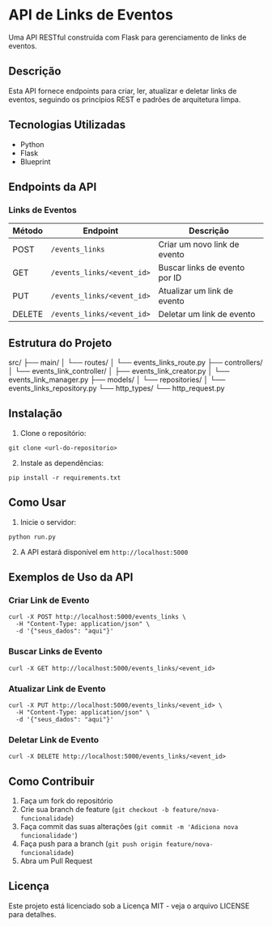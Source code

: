 # API de Links de Eventos

Uma API RESTful construída com Flask para gerenciamento de links de eventos.

## Descrição

Esta API fornece endpoints para criar, ler, atualizar e deletar links de eventos, seguindo os princípios REST e padrões de arquitetura limpa.

## Tecnologias Utilizadas

- Python
- Flask
- Blueprint

## Endpoints da API

### Links de Eventos

| Método | Endpoint | Descrição |
|--------|----------|-----------|
| POST | `/events_links` | Criar um novo link de evento |
| GET | `/events_links/<event_id>` | Buscar links de evento por ID |
| PUT | `/events_links/<event_id>` | Atualizar um link de evento |
| DELETE | `/events_links/<event_id>` | Deletar um link de evento |

## Estrutura do Projeto 

src/
├── main/
│ └── routes/
│ └── events_links_route.py
├── controllers/
│ └── events_link_controller/
│ ├── events_link_creator.py
│ └── events_link_manager.py
├── models/
│ └── repositories/
│ └── events_links_repository.py
└── http_types/
└── http_request.py

## Instalação

1. Clone o repositório:
```
git clone <url-do-repositorio>
```

2. Instale as dependências:
```
pip install -r requirements.txt
```

## Como Usar

1. Inicie o servidor:
```
python run.py
```

2. A API estará disponível em `http://localhost:5000`

## Exemplos de Uso da API

### Criar Link de Evento
```
curl -X POST http://localhost:5000/events_links \
  -H "Content-Type: application/json" \
  -d '{"seus_dados": "aqui"}'
```

### Buscar Links de Evento
```
curl -X GET http://localhost:5000/events_links/<event_id>
```

### Atualizar Link de Evento
```
curl -X PUT http://localhost:5000/events_links/<event_id> \
  -H "Content-Type: application/json" \
  -d '{"seus_dados": "aqui"}'
```

### Deletar Link de Evento
```
curl -X DELETE http://localhost:5000/events_links/<event_id>
```

## Como Contribuir

1. Faça um fork do repositório
2. Crie sua branch de feature (`git checkout -b feature/nova-funcionalidade`)
3. Faça commit das suas alterações (`git commit -m 'Adiciona nova funcionalidade'`)
4. Faça push para a branch (`git push origin feature/nova-funcionalidade`)
5. Abra um Pull Request

## Licença

Este projeto está licenciado sob a Licença MIT - veja o arquivo LICENSE para detalhes.
